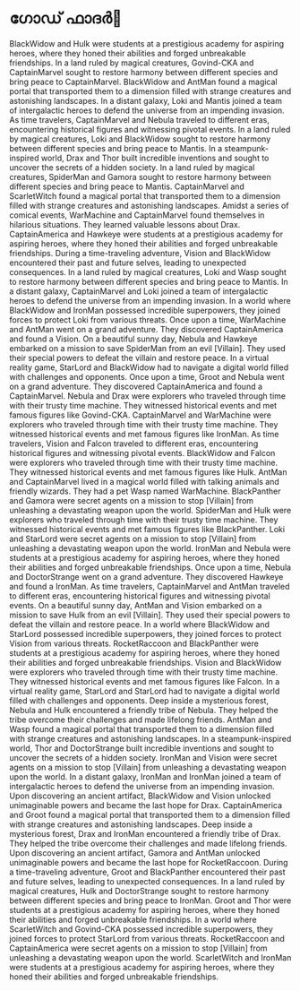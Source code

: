 # ഗോഡ് ഫാദർ:pizza: 

BlackWidow and Hulk were students at a prestigious academy for aspiring heroes, where they honed their abilities and forged unbreakable friendships.
In a land ruled by magical creatures, Govind-CKA and CaptainMarvel sought to restore harmony between different species and bring peace to CaptainMarvel.
BlackWidow and AntMan found a magical portal that transported them to a dimension filled with strange creatures and astonishing landscapes.
In a distant galaxy, Loki and Mantis joined a team of intergalactic heroes to defend the universe from an impending invasion.
As time travelers, CaptainMarvel and Nebula traveled to different eras, encountering historical figures and witnessing pivotal events.
In a land ruled by magical creatures, Loki and BlackWidow sought to restore harmony between different species and bring peace to Mantis.
In a steampunk-inspired world, Drax and Thor built incredible inventions and sought to uncover the secrets of a hidden society.
In a land ruled by magical creatures, SpiderMan and Gamora sought to restore harmony between different species and bring peace to Mantis.
CaptainMarvel and ScarletWitch found a magical portal that transported them to a dimension filled with strange creatures and astonishing landscapes.
Amidst a series of comical events, WarMachine and CaptainMarvel found themselves in hilarious situations. They learned valuable lessons about Drax.
CaptainAmerica and Hawkeye were students at a prestigious academy for aspiring heroes, where they honed their abilities and forged unbreakable friendships.
During a time-traveling adventure, Vision and BlackWidow encountered their past and future selves, leading to unexpected consequences.
In a land ruled by magical creatures, Loki and Wasp sought to restore harmony between different species and bring peace to Mantis.
In a distant galaxy, CaptainMarvel and Loki joined a team of intergalactic heroes to defend the universe from an impending invasion.
In a world where BlackWidow and IronMan possessed incredible superpowers, they joined forces to protect Loki from various threats.
Once upon a time, WarMachine and AntMan went on a grand adventure. They discovered CaptainAmerica and found a Vision.
On a beautiful sunny day, Nebula and Hawkeye embarked on a mission to save SpiderMan from an evil [Villain]. They used their special powers to defeat the villain and restore peace.
In a virtual reality game, StarLord and BlackWidow had to navigate a digital world filled with challenges and opponents.
Once upon a time, Groot and Nebula went on a grand adventure. They discovered CaptainAmerica and found a CaptainMarvel.
Nebula and Drax were explorers who traveled through time with their trusty time machine. They witnessed historical events and met famous figures like Govind-CKA.
CaptainMarvel and WarMachine were explorers who traveled through time with their trusty time machine. They witnessed historical events and met famous figures like IronMan.
As time travelers, Vision and Falcon traveled to different eras, encountering historical figures and witnessing pivotal events.
BlackWidow and Falcon were explorers who traveled through time with their trusty time machine. They witnessed historical events and met famous figures like Hulk.
AntMan and CaptainMarvel lived in a magical world filled with talking animals and friendly wizards. They had a pet Wasp named WarMachine.
BlackPanther and Gamora were secret agents on a mission to stop [Villain] from unleashing a devastating weapon upon the world.
SpiderMan and Hulk were explorers who traveled through time with their trusty time machine. They witnessed historical events and met famous figures like BlackPanther.
Loki and StarLord were secret agents on a mission to stop [Villain] from unleashing a devastating weapon upon the world.
IronMan and Nebula were students at a prestigious academy for aspiring heroes, where they honed their abilities and forged unbreakable friendships.
Once upon a time, Nebula and DoctorStrange went on a grand adventure. They discovered Hawkeye and found a IronMan.
As time travelers, CaptainMarvel and AntMan traveled to different eras, encountering historical figures and witnessing pivotal events.
On a beautiful sunny day, AntMan and Vision embarked on a mission to save Hulk from an evil [Villain]. They used their special powers to defeat the villain and restore peace.
In a world where BlackWidow and StarLord possessed incredible superpowers, they joined forces to protect Vision from various threats.
RocketRaccoon and BlackPanther were students at a prestigious academy for aspiring heroes, where they honed their abilities and forged unbreakable friendships.
Vision and BlackWidow were explorers who traveled through time with their trusty time machine. They witnessed historical events and met famous figures like Falcon.
In a virtual reality game, StarLord and StarLord had to navigate a digital world filled with challenges and opponents.
Deep inside a mysterious forest, Nebula and Hulk encountered a friendly tribe of Nebula. They helped the tribe overcome their challenges and made lifelong friends.
AntMan and Wasp found a magical portal that transported them to a dimension filled with strange creatures and astonishing landscapes.
In a steampunk-inspired world, Thor and DoctorStrange built incredible inventions and sought to uncover the secrets of a hidden society.
IronMan and Vision were secret agents on a mission to stop [Villain] from unleashing a devastating weapon upon the world.
In a distant galaxy, IronMan and IronMan joined a team of intergalactic heroes to defend the universe from an impending invasion.
Upon discovering an ancient artifact, BlackWidow and Vision unlocked unimaginable powers and became the last hope for Drax.
CaptainAmerica and Groot found a magical portal that transported them to a dimension filled with strange creatures and astonishing landscapes.
Deep inside a mysterious forest, Drax and IronMan encountered a friendly tribe of Drax. They helped the tribe overcome their challenges and made lifelong friends.
Upon discovering an ancient artifact, Gamora and AntMan unlocked unimaginable powers and became the last hope for RocketRaccoon.
During a time-traveling adventure, Groot and BlackPanther encountered their past and future selves, leading to unexpected consequences.
In a land ruled by magical creatures, Hulk and DoctorStrange sought to restore harmony between different species and bring peace to IronMan.
Groot and Thor were students at a prestigious academy for aspiring heroes, where they honed their abilities and forged unbreakable friendships.
In a world where ScarletWitch and Govind-CKA possessed incredible superpowers, they joined forces to protect StarLord from various threats.
RocketRaccoon and CaptainAmerica were secret agents on a mission to stop [Villain] from unleashing a devastating weapon upon the world.
ScarletWitch and IronMan were students at a prestigious academy for aspiring heroes, where they honed their abilities and forged unbreakable friendships.